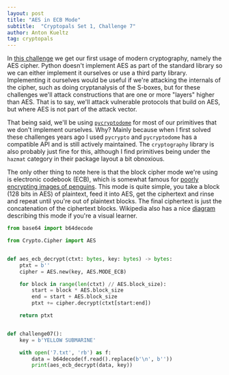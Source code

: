 ```yaml
---
layout: post
title: "AES in ECB Mode"
subtitle:  "Cryptopals Set 1, Challenge 7"
author: Anton Kueltz
tag: cryptopals
---
```


In [this challenge](https://cryptopals.com/sets/1/challenges/7)
we get our first usage of modern cryptography, namely
the AES cipher. Python doesn't implement AES as part of the standard 
library so we can either implement it ourselves or use a third party
library. Implementing it ourselves would be useful if we're attacking
the internals of the cipher, such as doing cryptanalysis of the S-boxes,
but for these challenges we'll attack constructions that are one or more
"layers" higher than AES. That is to say, we'll attack vulnerable
protocols that build on AES, but where AES is not part of the attack
vector.

That being said, we'll be using
[`pycryptodome`](https://www.pycryptodome.org/) for most of our 
primitives that we don't implement ourselves. Why? Mainly because when I 
first solved these challenges years ago I used `pycrypto` and
`pycryptodome` has a compatible API and is still actively maintained.
The `cryptography` library is also probably just fine for this, although
I find primitives being under the `hazmat` category in their package
layout a bit obnoxious.

The only other thing to note here is that the block cipher mode we're
using is electronic codebook (ECB), which is somewhat famous for
[poorly encrypting images of penguins](https://words.filippo.io/the-ecb-penguin/).
This mode is quite simple, you take a block (128 bits in AES) of
plaintext, feed it into AES, get the ciphertext and rinse and repeat
until you're out of plaintext blocks. The final ciphertext is just
the concatenation of the ciphertext blocks. Wikipedia also has a nice
[diagram](https://en.wikipedia.org/wiki/Block_cipher_mode_of_operation#ECB)
describing this mode if you're a visual learner.

```python
from base64 import b64decode

from Crypto.Cipher import AES


def aes_ecb_decrypt(ctxt: bytes, key: bytes) -> bytes:
    ptxt = b''
    cipher = AES.new(key, AES.MODE_ECB)

    for block in range(len(ctxt) // AES.block_size):
        start = block * AES.block_size
        end = start + AES.block_size
        ptxt += cipher.decrypt(ctxt[start:end])

    return ptxt


def challenge07():
    key = b'YELLOW SUBMARINE'

    with open('7.txt', 'rb') as f:
        data = b64decode(f.read().replace(b'\n', b''))
        print(aes_ecb_decrypt(data, key))
```